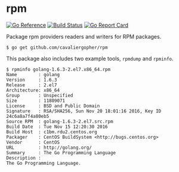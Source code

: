 # rpm
[![Go Reference](https://pkg.go.dev/badge/github.com/cavaliergopher/rpm.svg)](https://pkg.go.dev/github.com/cavaliergopher/rpm) [![Build Status](https://app.travis-ci.com/cavaliergopher/rpm.svg?branch=main)](https://app.travis-ci.com/cavaliergopher/rpm) [![Go Report Card](https://goreportcard.com/badge/github.com/cavaliergopher/rpm)](https://goreportcard.com/report/github.com/cavaliergopher/rpm)

Package rpm providers readers and writers for RPM packages.

	$ go get github.com/cavaliergopher/rpm

This package also includes two example tools, `rpmdump` and `rpminfo`.

```
$ rpminfo golang-1.6.3-2.el7.x86_64.rpm
Name        : golang
Version     : 1.6.3
Release     : 2.el7
Architecture: x86_64
Group       : Unspecified
Size        : 11809071
License     : BSD and Public Domain
Signature   : RSA/SHA256, Sun Nov 20 18:01:16 2016, Key ID 24c6a8a7f4a80eb5
Source RPM  : golang-1.6.3-2.el7.src.rpm
Build Date  : Tue Nov 15 12:20:30 2016
Build Host  : c1bm.rdu2.centos.org
Packager    : CentOS BuildSystem <http://bugs.centos.org>
Vendor      : CentOS
URL         : http://golang.org/
Summary     : The Go Programming Language
Description :
The Go Programming Language.
```
